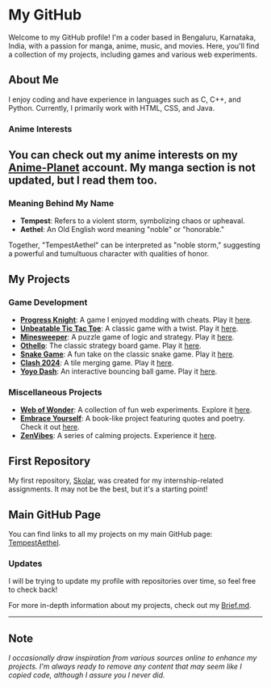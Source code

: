 # My GitHub

Welcome to my GitHub profile! I'm a coder based in Bengaluru, Karnataka, India, with a passion for manga, anime, music, and movies. Here, you'll find a collection of my projects, including games and various web experiments.

## About Me
I enjoy coding and have experience in languages such as C, C++, and Python. Currently, I primarily work with HTML, CSS, and Java. 

### Anime Interests

You can check out my anime interests on my [Anime-Planet](https://www.anime-planet.com/users/TempestAethel) account. My manga section is not updated, but I read them too.
---
### Meaning Behind My Name
- **Tempest**: Refers to a violent storm, symbolizing chaos or upheaval.
- **Aethel**: An Old English word meaning "noble" or "honorable."

Together, "TempestAethel" can be interpreted as "noble storm," suggesting a powerful and tumultuous character with qualities of honor.

## My Projects

### Game Development
- **[Progress Knight](https://github.com/TempestAethel/Progress-knight)**: A game I enjoyed modding with cheats. Play it [here](https://tempestaethel.github.io/Progress-knight/).
- **[Unbeatable Tic Tac Toe](https://github.com/TempestAethel/TicTacToe)**: A classic game with a twist. Play it [here](https://tempestaethel.github.io/TicTacToe/).
- **[Minesweeper](https://github.com/TempestAethel/Minesweeper)**: A puzzle game of logic and strategy. Play it [here](https://tempestaethel.github.io/Minesweeper/).
- **[Othello](https://github.com/TempestAethel/Othello)**: The classic strategy board game. Play it [here](https://tempestaethel.github.io/Othello/).
- **[Snake Game](https://github.com/TempestAethel/Snakes)**: A fun take on the classic snake game. Play it [here](https://tempestaethel.github.io/Snakes/).
- **[Clash 2024](https://github.com/TempestAethel/Clash-2024)**: A tile merging game. Play it [here](https://tempestaethel.github.io/Clash-2024/).
- **[Yoyo Dash](https://github.com/TempestAethel/Yoyo-Dash)**: An interactive bouncing ball game. Play it [here](https://tempestaethel.github.io/Yoyo-Dash/).

### Miscellaneous Projects
- **[Web of Wonder](https://github.com/TempestAethel/Webs-of-Wonder)**: A collection of fun web experiments. Explore it [here](https://tempestaethel.github.io/Webs-of-Wonder/).
- **[Embrace Yourself](https://github.com/TempestAethel/Embrace-yourself)**: A book-like project featuring quotes and poetry. Check it out [here](https://tempestaethel.github.io/Embrace-yourself/).
- **[ZenVibes](https://github.com/TempestAethel/ZenVibes/tree/main)**: A series of calming projects. Experience it [here](https://tempestaethel.github.io/ZenVibes/).

## First Repository
My first repository, [Skolar](https://github.com/TempestAethel/SKOLAR), was created for my internship-related assignments. It may not be the best, but it's a starting point!

## Main GitHub Page
You can find links to all my projects on my main GitHub page: [TempestAethel](https://tempestaethel.github.io/TempestAethel/).

### Updates
I will be trying to update my profile with repositories over time, so feel free to check back!

For more in-depth information about my projects, check out my [Brief.md](Brief.md).

---


## Note
*I occasionally draw inspiration from various sources online to enhance my projects. I'm always ready to remove any content that may seem like I copied code, although I assure you I never did.*
